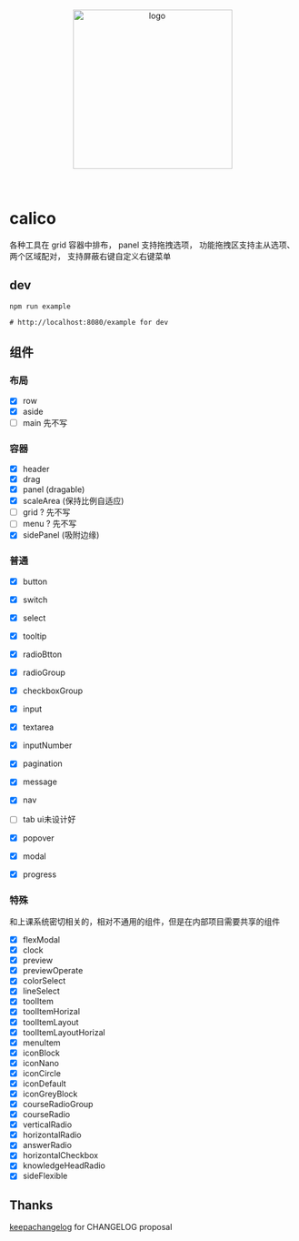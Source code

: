 <br>
<p align="center">
  <img width="280px" src="https://static.yi-you.org/calico/logo/logo.png" alt="logo" />
</p>
<br>

# calico
各种工具在 grid 容器中排布，
panel 支持拖拽选项，
功能拖拽区支持主从选项、两个区域配对，
支持屏蔽右键自定义右键菜单

## dev
```
npm run example

# http://localhost:8080/example for dev
```

## 组件

### 布局
- [x] row
- [x] aside
- [ ] main 先不写

### 容器
- [x] header
- [x] drag
- [x] panel (dragable)
- [x] scaleArea (保持比例自适应)
- [ ] grid ? 先不写
- [ ] menu ? 先不写
- [x] sidePanel (吸附边缘)     

### 普通
- [x] button
- [x] switch
- [x] select
- [x] tooltip
- [x] radioBtton
- [x] radioGroup
- [x] checkboxGroup
- [x] input
- [x] textarea
- [x] inputNumber
- [x] pagination
- [x] message
- [x] nav
- [ ] tab ui未设计好
- [x] popover
- [x] modal
- [x] progress


### 特殊
和上课系统密切相关的，相对不通用的组件，但是在内部项目需要共享的组件
- [x] flexModal
- [x] clock
- [x] preview
- [x] previewOperate
- [x] colorSelect
- [x] lineSelect
- [x] toolItem
- [x] toolItemHorizal
- [x] toolItemLayout
- [x] toolItemLayoutHorizal
- [x] menuItem
- [x] iconBlock
- [x] iconNano
- [x] iconCircle
- [x] iconDefault
- [x] iconGreyBlock
- [x] courseRadioGroup
- [x] courseRadio
- [x] verticalRadio
- [x] horizontalRadio
- [x] answerRadio
- [x] horizontalCheckbox
- [x] knowledgeHeadRadio
- [x] sideFlexible

## Thanks

[keepachangelog](https://keepachangelog.com/zh-CN/1.0.0/) for CHANGELOG proposal